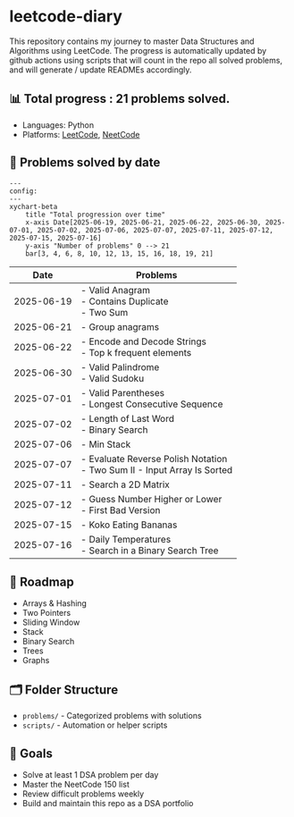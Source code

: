 # leetcode-diary

This repository contains my journey to master Data Structures and Algorithms using LeetCode.
The progress is automatically updated by github actions using scripts that will count in the repo all solved problems,
and will generate / update READMEs accordingly.

## 📊 Total progress : 21 problems solved.

- Languages: Python
- Platforms: [LeetCode](https://leetcode.com/), [NeetCode](https://neetcode.io/)

## 📅 Problems solved by date

```mermaid
---
config:
---
xychart-beta
    title "Total progression over time"
    x-axis Date[2025-06-19, 2025-06-21, 2025-06-22, 2025-06-30, 2025-07-01, 2025-07-02, 2025-07-06, 2025-07-07, 2025-07-11, 2025-07-12, 2025-07-15, 2025-07-16]
    y-axis "Number of problems" 0 --> 21
    bar[3, 4, 6, 8, 10, 12, 13, 15, 16, 18, 19, 21]
```

| Date | Problems |
|------|----------|
| 2025-06-19 | - Valid Anagram<br>- Contains Duplicate<br>- Two Sum |
| 2025-06-21 | - Group anagrams |
| 2025-06-22 | - Encode and Decode Strings<br>- Top k frequent elements |
| 2025-06-30 | - Valid Palindrome<br>- Valid Sudoku |
| 2025-07-01 | - Valid Parentheses<br>- Longest Consecutive Sequence |
| 2025-07-02 | - Length of Last Word<br>- Binary Search |
| 2025-07-06 | - Min Stack |
| 2025-07-07 | - Evaluate Reverse Polish Notation<br>- Two Sum II - Input Array Is Sorted |
| 2025-07-11 | - Search a 2D Matrix |
| 2025-07-12 | - Guess Number Higher or Lower<br>- First Bad Version |
| 2025-07-15 | - Koko Eating Bananas |
| 2025-07-16 | - Daily Temperatures<br>- Search in a Binary Search Tree |

## 🧭 Roadmap

- Arrays & Hashing
- Two Pointers
- Sliding Window
- Stack
- Binary Search
- Trees
- Graphs

## 🗂️ Folder Structure

- `problems/` - Categorized problems with solutions
- `scripts/` - Automation or helper scripts

## 📌 Goals

- Solve at least 1 DSA problem per day
- Master the NeetCode 150 list
- Review difficult problems weekly
- Build and maintain this repo as a DSA portfolio